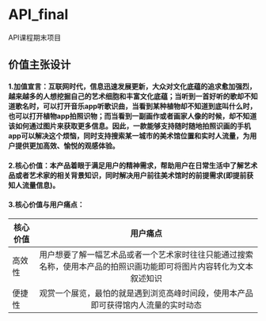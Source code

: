 # API_final
API课程期末项目
## 价值主张设计
#### 1.加值宣言：互联网时代，信息迅速发展更新，大众对文化底蕴的追求愈加强烈，越来越多的人想挖掘自己的艺术细胞和丰富文化底蕴；当听到一首好听的歌却不知道歌名时，可以打开音乐app听歌识曲，当看到某种植物却不知道到底叫什么时，也可以打开植物app拍照识物；而当看到一副画作或者画家人像的时候，却不知道该如何通过图片来获取更多信息。因此，一款能够支持随时随地拍照识画的手机app可以解决这个烦恼，同时支持搜索某一城市的美术馆位置和实时人流量，为用户提供更加高效、愉悦的观感体验。
#### 2.核心价值：本产品着眼于满足用户的精神需求，帮助用户在日常生活中了解艺术品或者艺术家的相关背景知识，同时解决用户前往美术馆时的前提需求(即提前获知人流量信息)。
#### 3.核心价值与用户痛点：
核心价值|用户痛点
--|:--:
高效性|用户想要了解一幅艺术品或者一个艺术家时往往只能通过搜索名称，使用本产品的拍照识画功能即可将图片内容转化为文本叙述知识
便捷性|观赏一个展览，最怕的就是遇到浏览高峰时间段，使用本产品即可获得馆内人流量的实时动态
